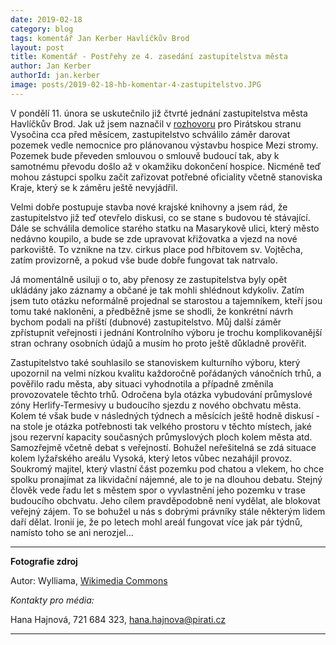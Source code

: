 ```yaml
---
date: 2019-02-18
category: blog
tags: komentář Jan Kerber Havlíčkův Brod
layout: post
title: Komentář - Postřehy ze 4. zasedání zastupitelstva města
author: Jan Kerber
authorId: jan.kerber   
image: posts/2019-02-18-hb-komentar-4-zastupitelstvo.JPG
---
```


V pondělí 11. února se uskutečnilo již čtvrté jednání zastupitelstva města Havlíčkův Brod. Jak už jsem naznačil v [rozhovoru](https://vysocina.pirati.cz/aktuality/rozhovor-jan-kerber.html) pro Pirátskou stranu Vysočina cca před měsícem, zastupitelstvo schválilo záměr darovat pozemek vedle nemocnice pro plánovanou výstavbu hospice Mezi stromy. Pozemek bude převeden smlouvou o smlouvě budoucí tak, aby k samotnému převodu došlo až v okamžiku dokončení hospice. Nicméně teď mohou zástupci spolku začít zařizovat potřebné oficiality včetně stanoviska Kraje, který se k záměru ještě nevyjádřil.

Velmi dobře postupuje stavba nové krajské knihovny a jsem rád, že zastupitelstvo již teď otevřelo diskusi, co se stane s budovou té stávající. Dále se schválila demolice starého statku na Masarykově ulici, který město nedávno koupilo, a bude se zde upravovat křižovatka a vjezd na nové parkoviště. To vznikne na tzv. cirkus place pod hřbitovem sv. Vojtěcha, zatím provizorně, a pokud vše bude dobře fungovat tak natrvalo.

Já momentálně usiluji o to, aby přenosy ze zastupitelstva byly opět ukládány jako záznamy a občané je tak mohli shlédnout kdykoliv. Zatím jsem tuto otázku neformálně projednal se starostou a tajemníkem, kteří jsou tomu také nakloněni, a předběžně jsme se shodli, že konkrétní návrh bychom podali na příští (dubnové) zastupitelstvo. Můj další záměr zpřístupnit veřejnosti i jednání Kontrolního výboru je trochu komplikovanější stran ochrany osobních údajů a musím ho proto ještě důkladně prověřit.

Zastupitelstvo také souhlasilo se stanoviskem kulturního výboru, který upozornil na velmi nízkou kvalitu každoročně pořádaných vánočních trhů, a pověřilo radu města, aby situaci vyhodnotila a případně změnila provozovatele těchto trhů. Odročena byla otázka vybudování průmyslové zóny Herlify-Termesivy u budoucího sjezdu z nového obchvatu města. Kolem té však bude v následných týdnech a měsících ještě hodně diskusí - na stole je otázka potřebnosti tak velkého prostoru v těchto místech, jaké jsou rezervní kapacity současných průmyslových  ploch kolem města atd. Samozřejmě včetně debat s veřejností. Bohužel neřešitelná se zdá situace kolem lyžařského areálu Vysoká, který letos vůbec nezahájil  provoz. Soukromý majitel, který vlastní část pozemku pod chatou a vlekem, ho chce spolku pronajímat za likvidační nájemné, ale to je na dlouhou debatu. Stejný člověk vede řadu let s městem spor  o vyvlastnění jeho pozemku v trase budoucího obchvatu. Jeho cílem pravděpodobně není vydělat, ale blokovat veřejný zájem. To se bohužel u nás s dobrými právníky stále některým lidem daří dělat. Ironií je, že po letech mohl areál fungovat více jak pár týdnů, namísto toho se ani nerozjel... 

---

**Fotografie zdroj**

Autor: Wylliama, [Wikimedia Commons](https://cs.wikipedia.org/wiki/Soubor:M%C4%9B%C5%A1%C5%A5ansk%C3%BD_d%C5%AFm_Rolandovsk%C3%BD_(Havl%C3%AD%C4%8Dk%C5%AFv_Brod),_Havl%C3%AD%C4%8Dkova_19,_Havl%C3%AD%C4%8Dk%C5%AFv_Brod.JPG)


*Kontakty pro média:*

Hana Hajnová, 721 684 323, hana.hajnova@pirati.cz

---
